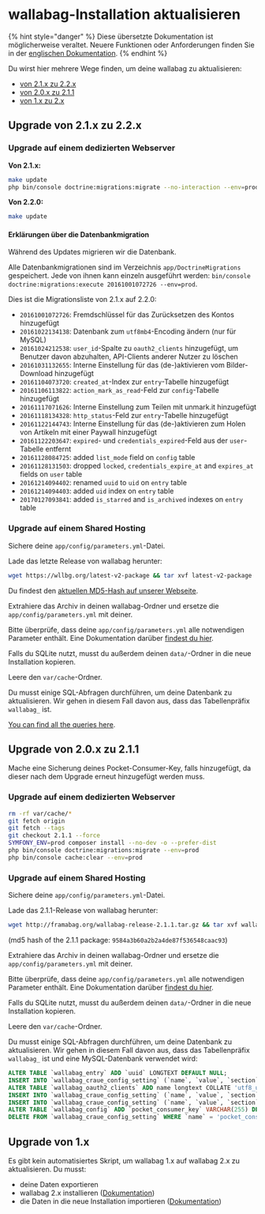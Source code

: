 wallabag-Installation aktualisieren
===================================

{% hint style="danger" %}
Diese übersetzte Dokumentation ist möglicherweise veraltet. Neuere Funktionen oder Anforderungen finden Sie in der [englischen Dokumentation](https://doc.wallabag.org/en/).
{% endhint %}

Du wirst hier mehrere Wege finden, um deine wallabag zu aktualisieren:

-   [von 2.1.x zu 2.2.x](#upgrade-von-2-1-x-zu-2-2-x)
-   [von 2.0.x zu 2.1.1](#upgrade-von-2-0-x-zu-2-1-1)
-   [von 1.x zu 2.x](#upgrade-von-1-x)

Upgrade von 2.1.x zu 2.2.x
--------------------------

### Upgrade auf einem dedizierten Webserver

**Von 2.1.x:**

```bash
make update
php bin/console doctrine:migrations:migrate --no-interaction --env=prod
```

**Von 2.2.0:**

```bash
make update
```

#### Erklärungen über die Datenbankmigration

Während des Updates migrieren wir die Datenbank.

Alle Datenbankmigrationen sind im Verzeichnis `app/DoctrineMigrations`
gespeichert. Jede von ihnen kann einzeln ausgeführt werden:
`bin/console doctrine:migrations:execute 20161001072726 --env=prod`.

Dies ist die Migrationsliste von 2.1.x auf 2.2.0:

-   `20161001072726`: Fremdschlüssel für das Zurücksetzen des Kontos
    hinzugefügt
-   `20161022134138`: Datenbank zum `utf8mb4`-Encoding ändern (nur für
    MySQL)
-   `20161024212538`: `user_id`-Spalte zu `oauth2_clients` hinzugefügt,
    um Benutzer davon abzuhalten, API-Clients anderer Nutzer zu löschen
-   `20161031132655`: Interne Einstellung für das (de-)aktivieren vom
    Bilder-Download hinzugefügt
-   `20161104073720`: `created_at`-Index zur `entry`-Tabelle hinzugefügt
-   `20161106113822`: `action_mark_as_read`-Feld zur `config`-Tabelle
    hinzugefügt
-   `20161117071626`: Interne Einstellung zum Teilen mit unmark.it
    hinzugefügt
-   `20161118134328`: `http_status`-Feld zur `entry`-Tabelle hinzugefügt
-   `20161122144743`: Interne Einstellung für das (de-)aktivieren zum
    Holen von Artikeln mit einer Paywall hinzugefügt
-   `20161122203647`: `expired`- und `credentials_expired`-Feld aus der
    `user`-Tabelle entfernt
-   `20161128084725`: added `list_mode` field on `config` table
-   `20161128131503`: dropped `locked`, `credentials_expire_at` and
    `expires_at` fields on `user` table
-   `20161214094402`: renamed `uuid` to `uid` on `entry` table
-   `20161214094403`: added `uid` index on `entry` table
-   `20170127093841`: added `is_starred` and `is_archived` indexes on
    `entry` table

### Upgrade auf einem Shared Hosting

Sichere deine `app/config/parameters.yml`-Datei.

Lade das letzte Release von wallabag herunter:

```bash
wget https://wllbg.org/latest-v2-package && tar xvf latest-v2-package
```

Du findest den [aktuellen MD5-Hash auf unserer
Webseite](https://static.wallabag.org/releases/).

Extrahiere das Archiv in deinen wallabag-Ordner und ersetze die
`app/config/parameters.yml` mit deiner.

Bitte überprüfe, dass deine `app/config/parameters.yml` alle notwendigen
Parameter enthält. Eine Dokumentation darüber [findest du
hier](./parameters.md).

Falls du SQLite nutzt, musst du außerdem deinen `data/`-Ordner in die
neue Installation kopieren.

Leere den `var/cache`-Ordner.

Du musst einige SQL-Abfragen durchführen, um deine Datenbank zu
aktualisieren. Wir gehen in diesem Fall davon aus, dass das
Tabellenpräfix `wallabag_` ist.

[You can find all the queries
here](./query-upgrade-21-22.md).

Upgrade von 2.0.x zu 2.1.1
--------------------------

Mache eine Sicherung deines Pocket-Consumer-Key, falls hinzugefügt, da
dieser nach dem Upgrade erneut hinzugefügt werden muss.

### Upgrade auf einem dedizierten Webserver

```bash
rm -rf var/cache/*
git fetch origin
git fetch --tags
git checkout 2.1.1 --force
SYMFONY_ENV=prod composer install --no-dev -o --prefer-dist
php bin/console doctrine:migrations:migrate --env=prod
php bin/console cache:clear --env=prod
```

### Upgrade auf einem Shared Hosting

Sichere deine `app/config/parameters.yml`-Datei.

Lade das 2.1.1-Release von wallabag herunter:

```bash
wget http://framabag.org/wallabag-release-2.1.1.tar.gz && tar xvf wallabag-release-2.1.1.tar.gz
```

(md5 hash of the 2.1.1 package: `9584a3b60a2b2a4de87f536548caac93`)

Extrahiere das Archiv in deinen wallabag-Ordner und ersetze die
`app/config/parameters.yml` mit deiner.

Bitte überprüfe, dass deine `app/config/parameters.yml` alle notwendigen
Parameter enthält. Eine Dokumentation darüber [findest du
hier](./parameters.md).

Falls du SQLite nutzt, musst du außerdem deinen `data/`-Ordner in die
neue Installation kopieren.

Leere den `var/cache`-Ordner.

Du musst einige SQL-Abfragen durchführen, um deine Datenbank zu
aktualisieren. Wir gehen in diesem Fall davon aus, dass das
Tabellenpräfix `wallabag_` ist und eine MySQL-Datenbank verwendet wird:

```sql
ALTER TABLE `wallabag_entry` ADD `uuid` LONGTEXT DEFAULT NULL;
INSERT INTO `wallabag_craue_config_setting` (`name`, `value`, `section`) VALUES ('share_public', '1', 'entry');
ALTER TABLE `wallabag_oauth2_clients` ADD name longtext COLLATE 'utf8_unicode_ci' DEFAULT NULL;
INSERT INTO `wallabag_craue_config_setting` (`name`, `value`, `section`) VALUES ('import_with_redis', '0', 'import');
INSERT INTO `wallabag_craue_config_setting` (`name`, `value`, `section`) VALUES ('import_with_rabbitmq', '0', 'import');
ALTER TABLE `wallabag_config` ADD `pocket_consumer_key` VARCHAR(255) DEFAULT NULL;
DELETE FROM `wallabag_craue_config_setting` WHERE `name` = 'pocket_consumer_key';
```

Upgrade von 1.x
---------------

Es gibt kein automatisiertes Skript, um wallabag 1.x auf wallabag 2.x zu
aktualisieren. Du musst:

-   deine Daten exportieren
-   wallabag 2.x installieren ([Dokumentation](./installation/))
-   die Daten in die neue Installation importieren ([Dokumentation](../user/import/))
